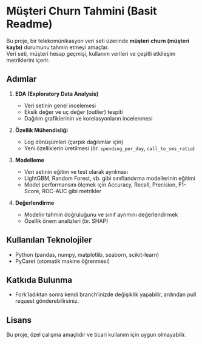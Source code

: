# Müşteri Churn Tahmini (Basit Readme)

Bu proje, bir telekomünikasyon veri seti üzerinde **müşteri churn (müşteri kaybı)** durumunu tahmin etmeyi amaçlar.  
Veri seti, müşteri hesap geçmişi, kullanım verileri ve çeşitli etkileşim metriklerini içerir.

## Adımlar

1. **EDA (Exploratory Data Analysis)**  
   - Veri setinin genel incelemesi  
   - Eksik değer ve uç değer (outlier) tespiti  
   - Dağılım grafiklerinin ve korelasyonların incelenmesi  

2. **Özellik Mühendisliği**  
   - Log dönüşümleri (çarpık dağılımlar için)  
   - Yeni özelliklerin üretilmesi (ör. `spending_per_day`, `call_to_sms_ratio`)  

3. **Modelleme**  
   - Veri setinin eğitim ve test olarak ayrılması  
   - LightGBM, Random Forest, vb. gibi sınıflandırma modellerinin eğitimi  
   - Model performansını ölçmek için Accuracy, Recall, Precision, F1-Score, ROC-AUC gibi metrikler  

4. **Değerlendirme**  
   - Modelin tahmin doğruluğunu ve sınıf ayrımını değerlendirmek  
   - Özellik önem analizleri (ör. SHAP)  

## Kullanılan Teknolojiler
- Python (pandas, numpy, matplotlib, seaborn, scikit-learn)  
- PyCaret (otomatik makine öğrenmesi)  

## Katkıda Bulunma
- Fork’ladıktan sonra kendi branch’inizde değişiklik yapabilir, ardından pull request gönderebilirsiniz.  

## Lisans
Bu proje, özel çalışma amaçlıdır ve ticari kullanım için uygun olmayabilir.
